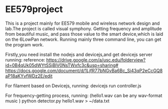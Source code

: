 # EE579project

This is a project mainly for EE579 mobile and wireless network design and lab.The project is called visual symphony.
Getting frequency and amplitude from beautiful music, and pass those value to the smart device,which is laid on the 6LowPan network.
Running mainly three command line, you can get the program work.

Firstly,you need install the nodejs and devicejs,and get devicejs server running:
reference: 
https://drive.google.com/a/usc.edu/folderview?id=0B4qUk05dWYtSSjBlV0NsTWxfc3c&usp=sharing#
https://docs.google.com/document/d/1LjfR77bNGvBa6Bc_Si43qP2eCcGQ8aP18aKYvfWDz2E/edit

For filament based on Devicejs, running:
devicejs run controller.js

For frequency-getting process, running: (hello1.wav can be any wav-format music )
python detector.py hello1.wav > ~/data.txt


